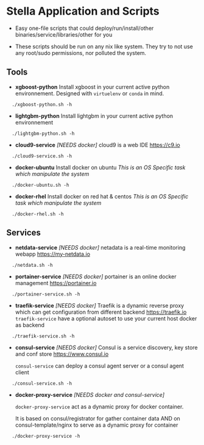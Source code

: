 
# Stella Application and Scripts


* Easy one-file scripts that could deploy/run/install/other binaries/service/libraries/other for you


* These scripts should be run on any nix like system. They try to not use any root/sudo permissions,
nor polluted the system.

## Tools

* **xgboost-python**
  Install xgboost in your current active python environnement. Designed with `virtuelenv` or `conda` in mind.
```
  ./xgboost-python.sh -h
```

* **lightgbm-python**
  Install lightgbm in your current active python environnement
```
  ./lightgbm-python.sh -h
```

* **cloud9-service** *[NEEDS docker]*
  cloud9 is a web IDE
  https://c9.io
```
  ./cloud9-service.sh -h
```

* **docker-ubuntu**
  Install docker on ubuntu
  *This is an OS Specific task which manipulate the system*
```
  ./docker-ubuntu.sh -h
```

* **docker-rhel**
  Install docker on red hat & centos
  *This is an OS Specific task which manipulate the system*
```
  ./docker-rhel.sh -h
```

## Services

* **netdata-service** *[NEEDS docker]*
  netadata is a real-time monitoring webapp
  https://my-netdata.io
```
  ./netdata.sh -h
```

* **portainer-service** *[NEEDS docker]*
  portainer is an online docker management
  https://portainer.io
```
  ./portainer-service.sh -h
```

* **traefik-service** *[NEEDS docker]*
  Traefik is a dynamic reverse proxy which can get configuration from different backend
  https://traefik.io
  `traefik-service` have a optional autoset to use your current host docker as backend
```
  ./traefik-service.sh -h
```

* **consul-service** *[NEEDS docker]*
  Consul is a service discovery, key store and conf store
  https://www.consul.io

  `consul-service` can deploy a consul agent server or a consul agent client

```
  ./consul-service.sh -h
```

* **docker-proxy-service** *[NEEDS docker and consul-service]*

  `docker-proxy-service` act as a dynamic proxy for docker container.

  It is based on consul/registrator for gather container data AND on consul-template/nginx to serve as a dynamic proxy for container

```
  ./docker-proxy-service -h
```

